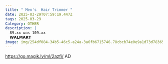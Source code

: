 ```yaml
---
title: " Men's  Hair Trimmer "
date: 2025-03-29T07:59:19.447Z
tags: 2025-03-29
Category: OTHER
description: |
  89.xx was 109.xx
  𝗪𝗔𝗟𝗠𝗔𝗥𝗧  
image: img/254df084-34b5-46c5-a24a-3a6fb6715746.78cbcb74e0e9a1d73d78365431587b49.jpeg
---
```

https://go.magik.ly/ml/2azfi/
AD